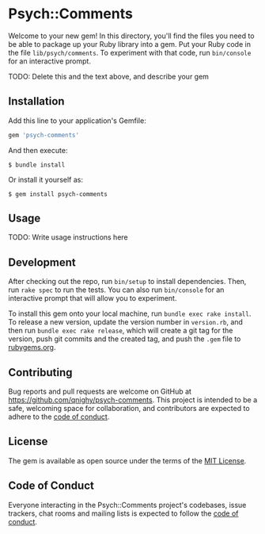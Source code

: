 # Psych::Comments

Welcome to your new gem! In this directory, you'll find the files you need to be able to package up your Ruby library into a gem. Put your Ruby code in the file `lib/psych/comments`. To experiment with that code, run `bin/console` for an interactive prompt.

TODO: Delete this and the text above, and describe your gem

## Installation

Add this line to your application's Gemfile:

```ruby
gem 'psych-comments'
```

And then execute:

    $ bundle install

Or install it yourself as:

    $ gem install psych-comments

## Usage

TODO: Write usage instructions here

## Development

After checking out the repo, run `bin/setup` to install dependencies. Then, run `rake spec` to run the tests. You can also run `bin/console` for an interactive prompt that will allow you to experiment.

To install this gem onto your local machine, run `bundle exec rake install`. To release a new version, update the version number in `version.rb`, and then run `bundle exec rake release`, which will create a git tag for the version, push git commits and the created tag, and push the `.gem` file to [rubygems.org](https://rubygems.org).

## Contributing

Bug reports and pull requests are welcome on GitHub at https://github.com/qnighy/psych-comments. This project is intended to be a safe, welcoming space for collaboration, and contributors are expected to adhere to the [code of conduct](https://github.com/qnighy/psych-comments/blob/master/CODE_OF_CONDUCT.md).

## License

The gem is available as open source under the terms of the [MIT License](https://opensource.org/licenses/MIT).

## Code of Conduct

Everyone interacting in the Psych::Comments project's codebases, issue trackers, chat rooms and mailing lists is expected to follow the [code of conduct](https://github.com/qnighy/psych-comments/blob/master/CODE_OF_CONDUCT.md).
